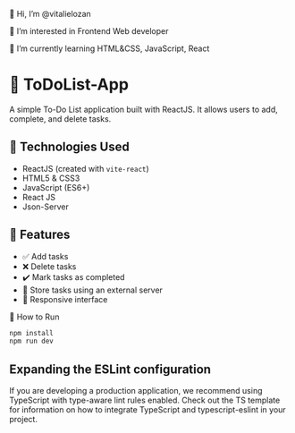 👋 Hi, I’m @vitalielozan

👀 I’m interested in Frontend Web developer

🌱 I’m currently learning HTML&CSS, JavaScript, React

# 📝 ToDoList-App

A simple To-Do List application built with ReactJS. It allows users to add, complete, and delete tasks.

## 🔧 Technologies Used

- ReactJS (created with `vite-react`)
- HTML5 & CSS3
- JavaScript (ES6+)
- React JS
- Json-Server

## 🚀 Features

- ✅ Add tasks
- ❌ Delete tasks
- ✔️ Mark tasks as completed
- 💾 Store tasks using an external server
- 🎨 Responsive interface

🔧 How to Run

```bash
npm install
npm run dev
```

## Expanding the ESLint configuration

If you are developing a production application, we recommend using TypeScript with type-aware lint rules enabled. Check out the TS template for information on how to integrate TypeScript and typescript-eslint in your project.
